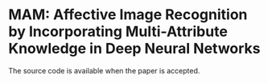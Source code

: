 # MAM: Affective Image Recognition by Incorporating Multi-Attribute Knowledge in Deep Neural Networks

The source code is available when the paper is accepted.